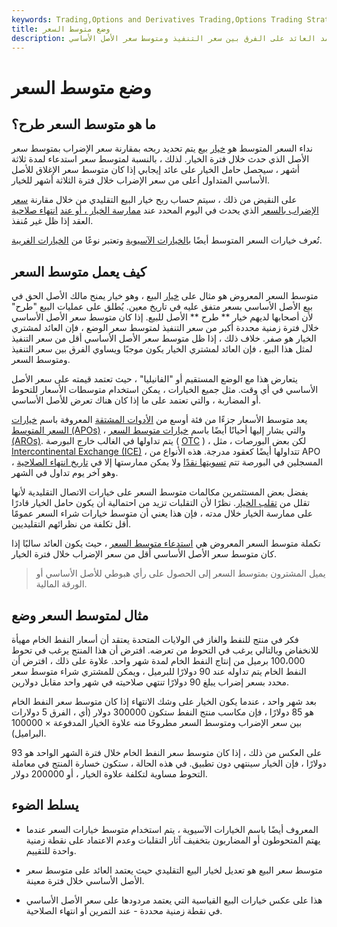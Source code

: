 ```yaml
---
keywords: Trading,Options and Derivatives Trading,Options Trading Strategy and Education,Options and Derivatives,Strategy and Education
title: وضع متوسط السعر
description: متوسط سعر البيع هو نوع من الخيارات حيث يعتمد العائد على الفرق بين سعر التنفيذ ومتوسط سعر الأصل الأساسي.
---
```


# وضع متوسط السعر
## ما هو متوسط السعر طرح؟

نداء السعر المتوسط هو [خيار](/putoption) بيع يتم تحديد ربحه بمقارنة سعر الإضراب بمتوسط سعر الأصل الذي حدث خلال فترة الخيار. لذلك ، بالنسبة لمتوسط سعر استدعاء لمدة ثلاثة أشهر ، سيحصل حامل الخيار على عائد إيجابي إذا كان متوسط سعر الإغلاق للأصل الأساسي المتداول أعلى من سعر الإضراب خلال فترة الثلاثة أشهر للخيار.

على النقيض من ذلك ، سيتم حساب ربح خيار البيع التقليدي من خلال مقارنة [سعر الإضراب بالسعر](/strikeprice) الذي يحدث في اليوم المحدد عند [ممارسة الخيار ، أو عند](/exercise) [انتهاء صلاحية](/expiration-time) العقد إذا ظل غير مُنفذ.

تُعرف خيارات السعر المتوسط أيضًا [بالخيارات الآسيوية](/asianoption) وتعتبر نوعًا من [الخيارات الغريبة](/exoticoption).

## كيف يعمل متوسط السعر

متوسط السعر المعروض هو مثال على [خيار](/put) البيع ، وهو خيار يمنح مالك الأصل الحق في بيع الأصل الأساسي بسعر متفق عليه في تاريخ معين. يُطلق على عمليات البيع "طرح" لأن أصحابها لديهم خيار ** طرح ** الأصل للبيع. إذا كان متوسط سعر الأصل الأساسي خلال فترة زمنية محددة أكبر من سعر التنفيذ لمتوسط سعر الوضع ، فإن العائد لمشتري الخيار هو صفر. خلاف ذلك ، إذا ظل متوسط سعر الأصل الأساسي أقل من سعر التنفيذ لمثل هذا البيع ، فإن العائد لمشتري الخيار يكون موجبًا ويساوي الفرق بين سعر التنفيذ ومتوسط السعر.

يتعارض هذا مع الوضع المستقيم أو "الفانيليا" ، حيث تعتمد قيمته على سعر الأصل الأساسي في أي وقت. مثل جميع الخيارات ، يمكن استخدام متوسطات الأسعار للتحوط أو المضاربة ، والتي تعتمد على ما إذا كان هناك تعرض للأصل الأساسي.

يعد متوسط الأسعار جزءًا من فئة أوسع من [الأدوات المشتقة](/derivative) المعروفة باسم [خيارات السعر المتوسط (APOs)](/average-strike-option) ، والتي يشار إليها أحيانًا أيضًا باسم [خيارات متوسط السعر (AROs)](/average-rate-option). يتم تداولها في الغالب خارج البورصة ( [OTC](/otc) ) ، لكن بعض البورصات ، مثل [Intercontinental Exchange (ICE)](/intercontinentalexchange) ، تتداولها أيضًا كعقود مدرجة. هذه الأنواع من APO المسجلين في البورصة تتم [تسويتها نقدًا](/cashsettlement) ولا يمكن ممارستها إلا في [تاريخ انتهاء الصلاحية](/expirationdate) ، وهو آخر يوم تداول في الشهر.

يفضل بعض المستثمرين مكالمات متوسط السعر على خيارات الاتصال التقليدية لأنها تقلل من [تقلب الخيار](/iv). نظرًا لأن التقلبات تزيد من احتمالية أن يكون حامل الخيار قادرًا على ممارسة الخيار خلال مدته ، فإن هذا يعني أن متوسط خيارات شراء السعر عمومًا أقل تكلفة من نظرائهم التقليديين.

تكملة متوسط السعر المعروض هي [استدعاء متوسط السعر](/averagepricecall) ، حيث يكون العائد سالبًا إذا كان متوسط سعر الأصل الأساسي أقل من سعر الإضراب خلال فترة الخيار.

> يميل المشترون بمتوسط السعر إلى الحصول على رأي هبوطي للأصل الأساسي أو الورقة المالية.

>

## مثال لمتوسط السعر وضع

فكر في منتج للنفط والغاز في الولايات المتحدة يعتقد أن أسعار النفط الخام مهيأة للانخفاض وبالتالي يرغب في التحوط من تعرضه. افترض أن هذا المنتج يرغب في تحوط 100،000 برميل من إنتاج النفط الخام لمدة شهر واحد. علاوة على ذلك ، افترض أن النفط الخام يتم تداوله عند 90 دولارًا للبرميل ، ويمكن للمشتري شراء متوسط سعر محدد بسعر إضراب يبلغ 90 دولارًا تنتهي صلاحيته في شهر واحد مقابل دولارين.

بعد شهر واحد ، عندما يكون الخيار على وشك الانتهاء إذا كان متوسط سعر النفط الخام هو 85 دولارًا ، فإن مكاسب منتج النفط ستكون 300000 دولار (أي ، الفرق 5 دولارات بين سعر الإضراب ومتوسط السعر مطروحًا منه علاوة الخيار المدفوعة × 100000 البراميل).

على العكس من ذلك ، إذا كان متوسط سعر النفط الخام خلال فترة الشهر الواحد هو 93 دولارًا ، فإن الخيار سينتهي دون تطبيق. في هذه الحالة ، ستكون خسارة المنتج في معاملة التحوط مساوية لتكلفة علاوة الخيار ، أو 200000 دولار.

## يسلط الضوء

- المعروف أيضًا باسم الخيارات الآسيوية ، يتم استخدام متوسط خيارات السعر عندما يهتم المتحوطون أو المضاربون بتخفيف آثار التقلبات وعدم الاعتماد على نقطة زمنية واحدة للتقييم.

- متوسط سعر البيع هو تعديل لخيار البيع التقليدي حيث يعتمد العائد على متوسط سعر الأصل الأساسي خلال فترة معينة.

- هذا على عكس خيارات البيع القياسية التي يعتمد مردودها على سعر الأصل الأساسي في نقطة زمنية محددة - عند التمرين أو انتهاء الصلاحية.

